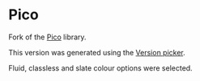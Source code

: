 # Pico

Fork of the [Pico](https://github.com/picocss/pico) library.

This version was generated using the [Version picker](https://picocss.com/docs/version-picker).

Fluid, classless and slate colour options were selected.
